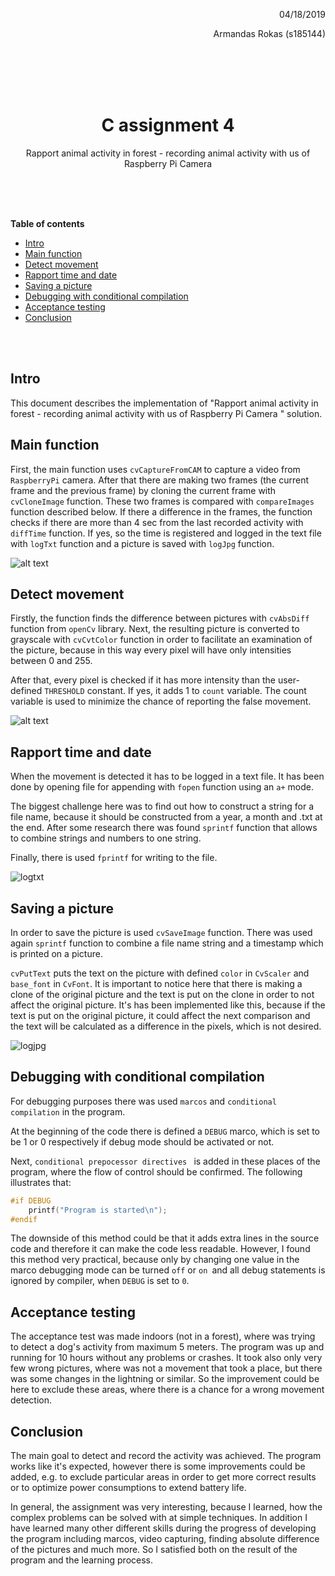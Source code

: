 <div align="right">
    <p>04/18/2019</p> 
<p>Armandas Rokas (s185144) 
</p>
</div>

</br>
</br>
</br>
</br>

<center><h1>
    C assignment 4
    </h1> 
<p>Rapport animal activity in forest - recording animal activity with us of Raspberry Pi Camera </p></center>


</br>
</br>
</br>

**Table of contents**

- [Intro](#intro)
- [Main function](#main-function)
- [Detect movement](#detect-movement)
- [Rapport time and date](#rapport-time-and-date)
- [Saving a picture](#saving-a-picture)
- [Debugging with conditional compilation](#debugging-with-conditional-compilation)
- [Acceptance testing](#acceptance-testing)
- [Conclusion](#conclusion)

</br>

</br>

## Intro

This document describes the implementation of "Rapport animal activity in forest - recording animal activity with us of Raspberry Pi Camera " solution. 

## Main function

First, the main function uses `cvCaptureFromCAM` to capture a video from `RaspberryPi` camera. 
After that there are making two frames (the current frame and the previous frame) by cloning the current frame with `cvCloneImage` function.  These two frames is compared with `compareImages` function described below. 
If there a difference in the frames, the function checks if there are more than 4 sec from the last recorded activity with `diffTime` function. If yes, so the time is registered and logged in the text file with `logTxt` function and a picture is saved with `logJpg` function. 


![alt text](main.bmp)



## Detect movement

Firstly, the function finds the difference between pictures with  `cvAbsDiff` function from `openCv` library.  Next, the resulting picture is converted to grayscale with `cvCvtColor` function in order to facilitate an examination of the picture, because in this way every pixel will have only intensities between 0 and 255. 

After that, every pixel is checked if it has more intensity than the user-defined `THRESHOLD` constant.  If yes,  it adds 1 to `count` variable. The count variable is used to minimize the chance of reporting the false movement.   



![alt text](compareImages.jpg "flowchart_comapreImages")

## Rapport time and date

When the movement is detected it has to be logged in a text file. It has been done by opening file for appending with `fopen` function using an `a+` mode.

The biggest challenge here was to find out how to construct a string for a file name, because it should be constructed from a year, a month and .txt at the end. After some research there was found `sprintf` function that allows to combine strings and numbers to one string. 

Finally, there is used `fprintf` for writing to the file. 

![logtxt](logtxt.bmp)

## Saving a picture

In order to save the picture is used `cvSaveImage` function.  There was used again `sprintf` function to combine a file name string and a timestamp which is printed on a picture.

`cvPutText` puts the text on the picture with defined `color` in `CvScaler` and `base_font` in `CvFont`.  It is important to notice here that there is making a clone of the original picture and the text is put on the clone in order to not affect the original picture. It's has been implemented like this, because if the text is put on the original picture,  it could affect the next comparison and the text will be calculated as a difference in the pixels, which is not desired.  

![logjpg](logjpg.bmp)

## Debugging with conditional compilation

For debugging purposes there was used `marcos` and `conditional compilation` in the program.

At the beginning of the code there is defined a `DEBUG` marco, which is set to be 1 or 0 respectively if debug mode should be activated or not. 

Next, `conditional prepocessor directives ` is added in these places of the program, where the flow of control should be confirmed. The following illustrates that:

```C
#if DEBUG
	printf("Program is started\n");
#endif
```
The downside of this method could be that it adds extra lines in the source code and therefore it can make the code less readable. However, I found this method very practical, because only by changing one value in the marco debugging mode can be turned `off` or `on `and all debug statements is ignored by compiler, when `DEBUG` is set to `0`.



## Acceptance testing

The acceptance test was made indoors (not in a forest), where was trying to detect a dog's activity from maximum 5 meters. The program was up and running for 10 hours without any problems or crashes.  It took also only very few wrong pictures, where was not a movement that took a place, but there was some changes in the lightning or similar. So the improvement could be here to exclude these areas, where there is a chance for a wrong movement detection. 



## Conclusion

The main goal to detect and record the activity was achieved. The program works like it's expected, however there is some improvements could be added, e.g. to exclude particular areas in order to get more correct results or to optimize power consumptions to extend battery life.

In general, the assignment was very interesting, because I learned, how the complex problems can be solved with at simple techniques. In addition I have learned many other different skills during the progress of developing the program including marcos, video capturing, finding absolute difference of the pictures and much more. So I satisfied both on the result of the program and the learning process.  